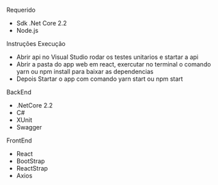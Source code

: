 Requerido
- Sdk .Net Core 2.2
- Node.js

Instruções Execução
- Abrir api no Visual Studio rodar os testes unitarios e startar a api
- Abrir a pasta do app web em react, exercutar no terminal o comando yarn ou npm install para baixar as dependencias
- Depois Startar o app com comando yarn start ou npm start

BackEnd
- .NetCore 2.2
- C#
- XUnit
- Swagger

FrontEnd
- React 
- BootStrap
- ReactStrap
- Axios
